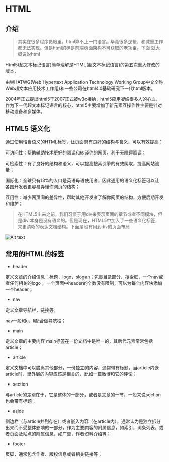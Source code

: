 # HTML

## 介绍

>其实在很多程序员眼里，html算不上一门语言。毕竟很多逻辑，和减重工作都无法实现。但是html的确是前端页面架构不可获取的老功臣。下面
就大概说说html

Html5(超文本标记语言)简单理解是HTML(超文本标记语言)的第五次重大修改的版本，

由WHATWG(Web Hypertext Application Technology Working Group中文全称Web超文本应用技术工作组)和一些公司在html4.0基础研究下一代html版本，

2004年正式提出html5于2007正式被w3c接纳，html5应用凝结很多人的心血，作为下一代超文本标记语言的核心，html5主要增加了新元素互操作性主要是针对移动设备和多媒体。

## HTML5 语义化

通过使用恰当语义的HTML标签，让页面具有良好的结构与含义，可以有效提高：

可访问性：帮助辅助技术更好的阅读和转译你的网页，利于无障碍阅读；

可检索性：有了良好的结构和语义，可以提高搜索引擎的有效爬取，提高网站流量；

国际化：全球只有13%的人口是英语母语使用者，因此通用的语义化标签可以让各国开发者更容易弄懂你网页的结构；

互用性：减少网页间的差异性，帮助其他开发者了解你网页的结构，方便后期开发和维护；

>在HTML5出来之前，我们习惯于用div来表示页面的章节或者不同模块，但是div`本身是没有语义的。但是现在，HTML5中加入了一些语义化标签，来更清晰的表达文档结构。下面是没有用到div的页面布局

![Alt text](https://upload-images.jianshu.io/upload_images/11461186-c74242ae8498fc9f.jpg?imageMogr2/auto-orient/strip%7CimageView2/2/w/619/format/webp "optional title")

## 常用的HTML的标签

- header

定义文章的介绍信息：标题，logo，slogan；包裹目录部分，搜索框，一个nav或者任何相关的logo；
一个页面中header的个数没有限制，可以为每个内容块添加一个header；

- nav

定义文章导航栏，链接等;

nav一般和u、li配合做导航栏；

- main

定义文章的主要内容
main标签在一份文档中是唯一的，其后代元素常常包括article；

- article

定义文档中可以脱离其他部分，一份独立的内容，通常带有标题，当article内嵌article时，里外层的内容应该是相关的，比如一篇微博和它的评论；

- section

与article的差别在于，它是整体的一部分，或者是文章的一节，一般来说section也会带有标题；

- aside

侧边栏（与article并列存在）或者嵌入内容（在article内），通常认为是独立拆分出来而不受整体影响的一部分，作为主要内容的附属信息，如索引，词条列表，或者页面及站点的附属信息，如广告，作者资料介绍等；

- footer

页脚，通常包含作者、版权信息或者相关链接等；